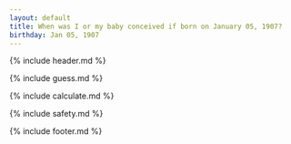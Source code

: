 ```yaml
---
layout: default
title: When was I or my baby conceived if born on January 05, 1907?
birthday: Jan 05, 1907
---
```


{% include header.md %}

{% include guess.md %}

{% include calculate.md %}

{% include safety.md %}

{% include footer.md %}



